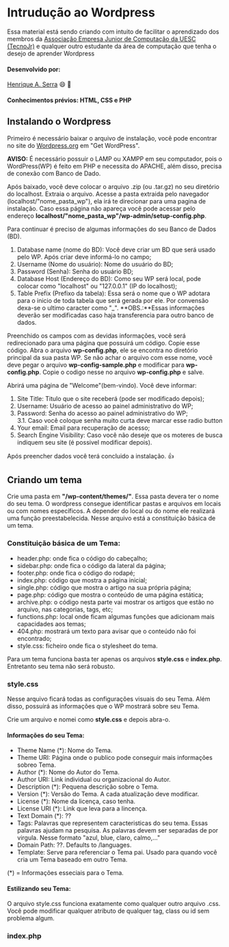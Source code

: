 # Intrudução ao Wordpress

Essa material está sendo criando com intuito de facilitar o aprendizado dos membros da [Associação Empresa Junior de Computação da UESC (TecnoJr)](https://www.tecnojr.com.br/) e qualquer outro estudante da área de computação que tenha o desejo de aprender Wordpress

#### Desenvolvido por:
[Henrique A. Serra](https://github.com/SerraZ3/) :smile: :metal:

#### Conhecimentos prévios: HTML, CSS e PHP

## Instalando o Wordpress

Primeiro é necessário baixar o arquivo de instalação, você pode encontrar no site 	do [Wordpress.org](https://wordpress.org/) em "Get WordPress".

**AVISO:** É necessário possuir o LAMP ou XAMPP em seu computador, pois o WordPress(WP) é feito em PHP e necessita do APACHE, além disso, precisa de conexão com Banco de Dado.

Após baixado, você deve colocar o arquivo .zip (ou .tar.gz) no seu diretório do localhost. Extraia o arquivo. Acesse a pasta extraida pelo navegador (localhost/"nome_pasta_wp"), ela irá te direcionar para uma pagina de instalação. Caso essa página não apareça você pode acessar pelo endereço **localhost/"nome_pasta_wp"/wp-admin/setup-config.php**.

Para continuar é preciso de algumas informações do seu Banco de Dados (BD).
1. Database name (nome do BD): Você deve criar um BD que será usado pelo WP. Após criar deve informá-lo no campo;
2. Username (Nome do usuário): Nome do usuário do BD;
3. Password (Senha): Senha do usuário BD;
4. Database Host (Endereço do BD): Como seu WP será local, pode colocar como "localhost" ou "127.0.0.1" (IP do localhost);
5. Table Prefix (Prefixo da tabela): Essa será o nome que o WP adotara para o inicio de toda tabela que será gerada por ele. Por convensão dexa-se o ultimo caracter como "_".
**OBS.:**Essas informações deverão ser modificadas caso haja transferencia para outro banco de dados.

Preenchido os campos com as devidas informações, você será redirecionado para uma página que possuirá um código. Copie esse código. Abra o arquivo **wp-config.php**, ele se encontra no diretório principal da sua pasta WP. Se não achar o arquivo com esse nome, você deve pegar o arquivo **wp-config-sample.php** e modificar para **wp-config.php**. Copie o codigo nesse no arquivo **wp-config.php** e salve.

Abrirá uma página de "Welcome"(bem-vindo). Você deve informar:
1. Site Title: Titulo que o site receberá (pode ser modificado depois);
2. Username: Usuário de acesso ao painel administrativo do WP;
3. Password: Senha do acesso ao painel administrativo do WP;<br>
3.1. Caso você coloque senha muito curta deve marcar esse radio button
4. Your email: Email para recuperação de acesso;
5. Search Engine Visibility: Caso você não deseje que os moteres de busca indiquem seu site (é possivel modificar depois).

Após preencher dados você terá concluido a instalação. :thumbsup:


## Criando um tema

Crie uma pasta em **"/wp-content/themes/"**. Essa pasta devera ter o nome do seu tema. O wordpress consegue identificar pastas e arquivos em locais ou com nomes específicos. A depender do local ou do nome ele realizará uma função preestabelecida. Nesse arquivo está a constituição básica de um tema.

### Constituição básica de um Tema:

* header.php: onde fica o código do cabeçalho;
* sidebar.php: onde fica o código da lateral da página;
* footer.php: onde fica o código do rodapé;
* index.php: código que mostra a página inicial;
* single.php: código que mostra o artigo na sua própria página;
* page.php: código que mostra o conteúdo de uma página estática;
* archive.php: o código nesta parte vai mostrar os artigos que estão no arquivo, nas categorias, tags, etc;
* functions.php: local onde ficam algumas funções que adicionam mais capacidades aos temas;
* 404.php: mostrará um texto para avisar que o conteúdo não foi encontrado;
* style.css: ficheiro onde fica o stylesheet do tema.

Para um tema funciona basta ter apenas os arquivos **style.css** e **index.php**. Entretanto seu tema não será robusto.

### style.css

Nesse arquivo ficará todas as configurações visuais do seu Tema. Além disso, possuirá as informações que o WP mostrará sobre seu Tema.

Crie um arquivo e nomei como **style.css** e depois abra-o.

#### Informações do seu Tema:

* Theme Name (\*): Nome do Tema.
* Theme URI: Página onde o publico pode conseguir mais informações sobreo Tema.
* Author (\*): Nome do Autor do Tema.
* Author URI: Link individual ou organizacional do Autor.
* Description (\*): Pequena descrição sobre o Tema.
* Version (\*): Versão do Tema. A cada atualização deve modificar.
* License (\*): Nome da licença, caso tenha.
* License URI (\*): Link que leva para a lincença.
* Text Domain (\*): ??
* Tags: Palavras que representem caracteristicas do seu tema. Essas palavras ajudam na pesquisa. As palavras devem ser separadas de por virgula. Nesse formato "azul, blue, claro, calmo,..."
* Domain Path: ??. Defaults to /languages.
* Template: Serve para referenciar o Tema pai. Usado para quando você cria um Tema baseado em outro Tema. 

(\*) = Informações esseciais para o Tema.


#### Estilizando seu Tema:

O arquivo style.css funciona exatamente como qualquer outro arquivo .css. Você pode modificar qualquer atributo de qualquer tag, class ou id sem problema algum.



### index.php